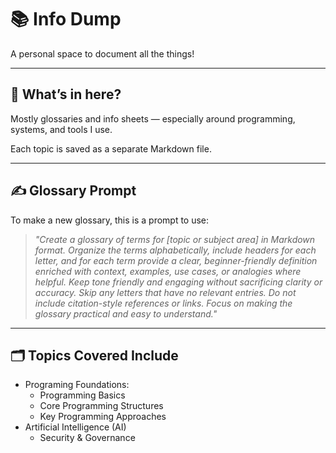 # 📚 Info Dump

A personal space to document all the things!

---

## 🧠 What’s in here?

Mostly glossaries and info sheets — especially around programming, systems, and tools I use.

Each topic is saved as a separate Markdown file.

---

## ✍️ Glossary Prompt

To make a new glossary, this is a prompt to use:

> _"Create a glossary of terms for [topic or subject area] in Markdown format. Organize the terms alphabetically, include headers for each letter, and for each term provide a clear, beginner-friendly definition enriched with context, examples, use cases, or analogies where helpful. Keep tone friendly and engaging without sacrificing clarity or accuracy. Skip any letters that have no relevant entries. Do not include citation-style references or links. Focus on making the glossary practical and easy to understand."_

---

## 🗂 Topics Covered Include

- Programing Foundations:
  - Programming Basics  
  - Core Programming Structures  
  - Key Programming Approaches
- Artificial Intelligence (AI)
  - Security & Governance 
